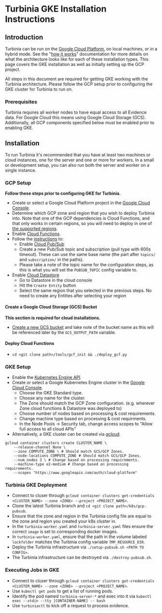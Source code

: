 # Turbinia GKE Installation Instructions

## **Introduction**

Turbinia can be run on the [Google Cloud Platform](https://cloud.google.com), on
local machines, or in a hybrid mode. See the
"[how it works](how-it-works.md)"
documentation for more details on what the architecture looks like for each of
these installation types. This page covers the GKE installation as well as initially setting up the GCP project.

All steps in this document are required for getting GKE working with the Turbinia architecture. Please follow the GCP setup prior to configuring the GKE cluster for Turbinia to run on.

### **Prerequisites**

Turbinia requires all worker nodes to have equal access to all Evidence data.
For Google Cloud this means using Google Cloud Storage (GCS). Additionally, all GCP components specified below must be enabled prior to enabling GKE.

## **Installation**

To run Turbinia it's recommended that you have at least two machines or cloud
instances, one for the server and one or more for workers. In a small or
development setup, you can also run both the server and worker on a single
instance.

### **GCP Setup**

**Follow these steps prior to configuring GKE for Turbinia.**

*   Create or select a Google Cloud Platform project in the
    [Google Cloud Console](https://console.cloud.google.com).
*   Determine which GCP zone and region that you wish to deploy Turbinia into.
    Note that one of the GCP dependencies is Cloud Functions, and that only
    works in certain regions, so you will need to deploy in one of
    [the supported regions](https://cloud.google.com/functions/docs/locations).
*   Enable
    [Cloud Functions](https://console.cloud.google.com/apis/library/cloudfunctions.googleapis.com).
*   Follow the
    [instructions](https://cloud.google.com/pubsub/docs/quickstart-console) to:
    *   Enable
        [Cloud Pub/Sub](https://console.cloud.google.com/apis/library/pubsub.googleapis.com)
    *   Create a new Pub/Sub topic and subscription (pull type with 600s
        timeout). These can use the same base name (the part after `topics/` and
        `subscription/` in the paths).
    *   Please take a note of the topic name for the configuration steps, as
        this is what you will set the `PUBSUB_TOPIC` config variable to.
*   Enable
    [Cloud Datastore](https://console.cloud.google.com/apis/api/datastore.googleapis.com)
    *   Go to Datastore in the cloud console
    *   Hit the `Create Entity` button
    *   Select the same region that you selected in the previous steps. No need
        to create any Entities after selecting your region


#### **Create a Google Cloud Storage (GCS) Bucket**

**This section is required for cloud installations.**

*   [Create a new GCS bucket](https://cloud.google.com/storage/docs/creating-buckets)
    and take note of the bucket name as this will be referenced later by the
    `GCS_OUTPUT_PATH` variable.

#### **Deploy Cloud Functions**


*   `cd <git clone path>/tools/gcf_init && ./deploy_gcf.py`

### **GKE Setup**
* Enable the [Kubernetes Engine API](https://console.cloud.google.com/apis/api/container.googleapis.com/overview).
* Create or select a Google Kubernetes Engine cluster in the
    [Google Cloud Console](https://cloud.google.com/kubernetes-engine/docs/how-to/creating-a-zonal-cluster#console).
  * Choose the GKE Standard type.
  * Choose any name for the cluster.
  * The Zone should match the GCP Zone configuration. (e.g. wherever Zone cloud functions & Datastore was deployed to)
  * Choose number of nodes based on processing & cost requirements.
  * Change machine type based on processing & cost requirments.
  * In the Node Pools -> Security tab, change access scopes to "Allow full access to all cloud APIs"
* Alternatively, a GKE cluster can be created via [gcloud](https://cloud.google.com/kubernetes-engine/docs/how-to/creating-a-zonal-cluster#gcloud).
```
gcloud container clusters create CLUSTER_NAME \
    --release-channel None \
    --zone COMPUTE_ZONE \ # Should match GCS/GCP Zones.
    --node-locations COMPUTE_ZONE # Should match GCS/GCP Zones.
    --num_nodes 3 \ # Change based on processing requirements.
    --machine-type e2-medium # Change based on processing requirements.
    --scopes "https://www.googleapis.com/auth/cloud-platform" 
```
### **Turbinia GKE Deployment**
* Connect to cluser through `gcloud container clusters get-credentials <CLUSTER_NAME> --zone <ZONE> --project <PROJECT_NAME>`.
* Clone the latest Turbinia branch and `cd <git clone path>/k8s/gcp-pubsub`.
* Ensure that the zone and region in the  Turbinia config file are equal to the zone and region you created your k8s cluster in.
* In the `turbinia-worker.yaml` and `turbinia-server.yaml` files ensure the correct `image` is set to corresponding docker images.
* In `turbinia-worker.yaml`, ensure that the path in the volume labeled `lockfolder` matches the Turbinia config variable `TMP_RESOURCE_DIR`.
* Deploy the Turbinia infrastructure via `./setup-pubsub.sh <PATH TO CONFIG>`. 
* The Turbinia infrastructure can be destroyed via `./destroy-pubsub.sh`.

### **Executing Jobs in GKE**
* Connect to cluser through `gcloud container clusters get-credentials <CLUSTER_NAME> --zone <ZONE> --project <PROJECT_NAME>`.
* Use `kubectl get pods` to get a list of running pods.
* Identify the pod named `turbinia-server-*` and exec into it via `kubectl exec --stdin --tty [CONTAINER-NAME] -- bash`
* Use `turbiniactl` to kick off a request to process evidence.